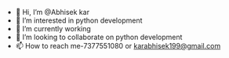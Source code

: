 - 👋 Hi, I’m @Abhisek kar
- 👀 I’m interested in python development
- 🌱 I’m currently working
- 💞️ I’m looking to collaborate on python development
- 📫 How to reach me-7377551080 or karabhisek199@gmail.com

<!---
Abhisek108/Abhisek108 is a ✨ special ✨ repository because its `README.md` (this file) appears on your GitHub profile.
You can click the Preview link to take a look at your changes.
--->

